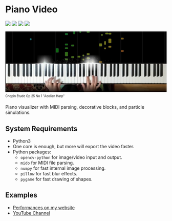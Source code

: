 # Piano Video

![](https://shields.io/github/repo-size/huangpatrick16777216/piano_video)
![](https://shields.io/github/issues/huangpatrick16777216/piano_video)
![](https://shields.io/github/issues-pr/huangpatrick16777216/piano_video)
![](https://shields.io/github/license/huangpatrick16777216/piano_video)

[![preview](https://github.com/HuangPatrick16777216/piano_video/blob/main/images/aeolian_harp.jpg)](https://www.youtube.com/watch?v=GzIjygdvgAA)
<sub><sup>Chopin Etude Op 25 No 1 "Aeolian Harp"</sup></sub>

Piano visualizer with MIDI parsing, decorative blocks, and particle simulations.

## System Requirements

* Python3
* One core is enough, but more will export the video faster.
* Python packages:
    * `opencv-python` for image/video input and output.
    * `mido` for MIDI file parsing.
    * `numpy` for fast internal image processing.
    * `pillow` for fast blur effects.
    * `pygame` for fast drawing of shapes.

## Examples

* [Performances on my website](https://sites.google.com/view/patrick-piano/performances)
* [YouTube Channel](https://www.youtube.com/channel/UCTGITVy1ROMaA3QVQ3SON-w)

[docs]: https://github.com/HuangPatrick16777216/piano_video/wiki
